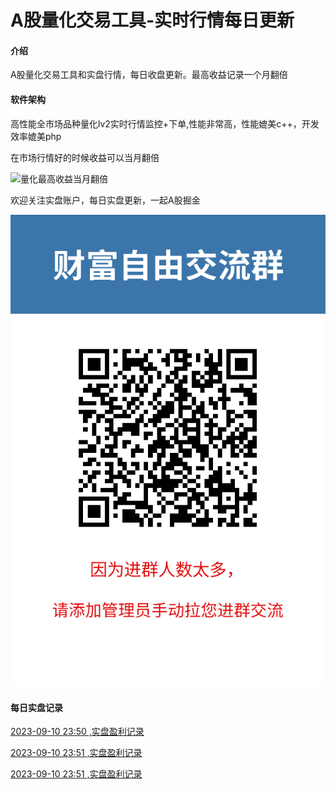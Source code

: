# A股量化交易工具-实时行情每日更新

#### 介绍
A股量化交易工具和实盘行情，每日收盘更新。最高收益记录一个月翻倍

#### 软件架构
高性能全市场品种量化lv2实时行情监控+下单,性能非常高，性能媲美c++，开发效率媲美php

在市场行情好的时候收益可以当月翻倍

![量化最高收益当月翻倍](最高收益实盘.jpg)

欢迎关注实盘账户，每日实盘更新，一起A股掘金

![实盘账户每日更新](关注实盘.png)

#### 每日实盘记录




[2023-09-10 23:50 ,实盘盈利记录](https://zhuanlan.zhihu.com/p/11)

[2023-09-10 23:51 ,实盘盈利记录](https://zhuanlan.zhihu.com/p/11)

[2023-09-10 23:51 ,实盘盈利记录](https://zhuanlan.zhihu.com/p/11)